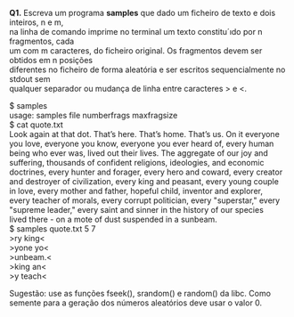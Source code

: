 **Q1.** Escreva um programa **samples** que dado um ficheiro de texto e dois inteiros, n e m,\
na linha de comando imprime no terminal um texto constitu´ıdo por n fragmentos, cada\
um com m caracteres, do ficheiro original. Os fragmentos devem ser obtidos em n posições\
diferentes no ficheiro de forma aleatória e ser escritos sequencialmente no stdout sem\
qualquer separador ou mudança de linha entre caracteres > e <.

$ samples\
usage: samples file numberfrags maxfragsize\
$ cat quote.txt\
Look again at that dot. That’s here. That’s home. That’s us. On it everyone\
you love, everyone you know, everyone you ever heard of, every human\
being who ever was, lived out their lives. The aggregate of our joy and\
suffering, thousands of confident religions, ideologies, and economic\
doctrines, every hunter and forager, every hero and coward, every creator\
and destroyer of civilization, every king and peasant, every young couple\
in love, every mother and father, hopeful child, inventor and explorer,\
every teacher of morals, every corrupt politician, every "superstar," every\
"supreme leader," every saint and sinner in the history of our species\
lived there - on a mote of dust suspended in a sunbeam.\
$ samples quote.txt 5 7\
\>ry king<\
\>yone yo<\
\>unbeam.<\
\>king an<\
\>y teach<

Sugestão: use as funções fseek(), srandom() e random() da libc. Como semente para a geração dos números aleatórios deve usar o valor 0.
